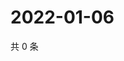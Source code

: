 # 2022-01-06

共 0 条

<!-- BEGIN WEIBO -->
<!-- 最后更新时间 Thu Jan 06 2022 01:24:13 GMT+0800 (China Standard Time) -->

<!-- END WEIBO -->
